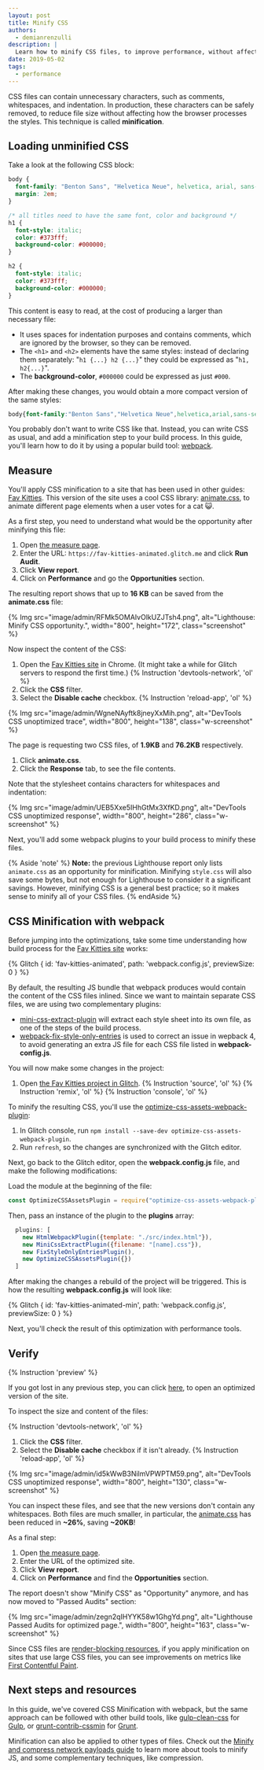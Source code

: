 ```yaml
---
layout: post
title: Minify CSS
authors:
  - demianrenzulli
description: |
  Learn how to minify CSS files, to improve performance, without affecting how the browser process the styles.
date: 2019-05-02
tags:
  - performance
---
```


CSS files can contain unnecessary characters, such as comments, whitespaces, and indentation.
In production, these characters can be safely removed, to reduce file size without affecting how the browser processes the styles. This technique is called **minification**.

## Loading unminified CSS

Take a look at the following CSS block:

```css
body {
  font-family: "Benton Sans", "Helvetica Neue", helvetica, arial, sans-serif;
  margin: 2em;
}

/* all titles need to have the same font, color and background */
h1 {
  font-style: italic;
  color: #373fff;
  background-color: #000000;
}

h2 {
  font-style: italic;
  color: #373fff;
  background-color: #000000;
}
```

This content is easy to read, at the cost of producing a larger than necessary file:

- It uses spaces for indentation purposes and contains comments, which are ignored by the browser, so they can be removed.
- The `<h1>` and `<h2>` elements have the same styles: instead of declaring them separately: "`h1 {...} h2 {...}`" they could be expressed as "`h1, h2{...}`".
- The **background-color**, `#000000` could be expressed as just `#000`.

After making these changes, you would obtain a more compact version of the same styles:

```css
body{font-family:"Benton Sans","Helvetica Neue",helvetica,arial,sans-serif;margin:2em}h1,h2{font-style:italic;color:#373fff;background-color:#000}
```

You probably don't want to write CSS like that. Instead, you can write CSS as usual, and add a minification step to your build process. In this guide, you'll learn how to do it by using a popular build tool: [webpack](https://webpack.js.org/).

## Measure

You'll apply CSS minification to a site that has been used in other guides: [Fav Kitties](https://fav-kitties-animated.glitch.me/). This version of the site uses a cool CSS library: [animate.css](https://github.com/daneden/animate.css), to animate different page elements when a user votes for a cat 😺.

As a first step, you need to understand what would be the opportunity after minifying this file:

1. Open [the measure page](/measure).
1. Enter the URL: `https://fav-kitties-animated.glitch.me` and click **Run Audit**.
1. Click **View report**.
1. Click on **Performance** and go the **Opportunities** section.

The resulting report shows that up to **16&nbsp;KB** can be saved from the **animate.css** file:

{% Img src="image/admin/RFMk5OMAIvOlkUZJTsh4.png", alt="Lighthouse: Minify CSS opportunity.", width="800", height="172", class="screenshot" %}

Now inspect the content of the CSS:

1. Open the [Fav Kitties site](https://fav-kitties-animated.glitch.me/) in Chrome. (It might take a while for Glitch servers to respond the first time.)
{% Instruction 'devtools-network', 'ol' %}
1. Click the **CSS** filter.
1. Select the **Disable cache** checkbox.
{% Instruction 'reload-app', 'ol' %}

{% Img src="image/admin/WgneNAyftk8jneyXxMih.png", alt="DevTools CSS unoptimized trace", width="800", height="138", class="w-screenshot" %}

The page is requesting two CSS files, of **1.9KB** and **76.2KB** respectively.

1. Click **animate.css**.
1. Click the **Response** tab, to see the file contents.

Note that the stylesheet contains characters for whitespaces and indentation:

{% Img src="image/admin/UEB5Xxe5IHhGtMx3XfKD.png", alt="DevTools CSS unoptimized response", width="800", height="286", class="w-screenshot" %}

Next, you'll add some webpack plugins to your build process to minify these files.

{% Aside 'note' %}
**Note:** the previous Lighthouse report only lists `animate.css` as an opportunity for minification. Minifying `style.css` will also save some bytes, but not enough for Lighthouse to consider it a significant savings. However, minifying CSS is a general best practice; so it makes sense to minify all of your CSS files.
{% endAside %}

## CSS Minification with webpack

Before jumping into the optimizations, take some time understanding how build process for the [Fav Kitties site](https://glitch.com/edit/#!/fav-kitties-animated?path=webpack.config.js:1:0]) works:

{% Glitch {
  id: 'fav-kitties-animated',
  path: 'webpack.config.js',
  previewSize: 0
} %}

By default, the resulting JS bundle that webpack produces would contain the content of the CSS files inlined. Since we want to maintain separate CSS files, we are using two complementary plugins:

- [mini-css-extract-plugin](https://github.com/webpack-contrib/mini-css-extract-plugin) will extract each style sheet into its own file, as one of the steps of the build process.
- [webpack-fix-style-only-entries](https://github.com/fqborges/webpack-fix-style-only-entries) is used to correct an issue in wepback 4, to avoid generating an extra JS file for each CSS file listed in **webpack-config.js**.

You will now make some changes in the project:

1. Open [the Fav Kitties project in Glitch](https://glitch.com/~fav-kitties-animated).
{% Instruction 'source', 'ol' %}
{% Instruction 'remix', 'ol' %}
{% Instruction 'console', 'ol' %}

To minify the resulting CSS, you'll use the [optimize-css-assets-webpack-plugin](https://github.com/NMFR/optimize-css-assets-webpack-plugin):

1. In Glitch console, run `npm install --save-dev optimize-css-assets-webpack-plugin`.
1. Run `refresh`, so the changes are synchronized with the Glitch editor.

Next, go back to the Glitch editor, open the **webpack.config.js** file, and make the following modifications:

Load the module at the beginning of the file:
```js
const OptimizeCSSAssetsPlugin = require("optimize-css-assets-webpack-plugin");
```

Then, pass an instance of the plugin to the **plugins** array:
```js
  plugins: [
    new HtmlWebpackPlugin({template: "./src/index.html"}),
    new MiniCssExtractPlugin({filename: "[name].css"}),
    new FixStyleOnlyEntriesPlugin(),
    new OptimizeCSSAssetsPlugin({})
  ]
```
After making the changes a rebuild of the project will be triggered.
This is how the resulting **webpack.config.js** will look like:

{% Glitch {
  id: 'fav-kitties-animated-min',
  path: 'webpack.config.js',
  previewSize: 0
} %}

Next, you'll check the result of this optimization with performance tools.

## Verify

{% Instruction 'preview' %}

If you got lost in any previous step, you can click
[here](https://fav-kitties-animated-min.glitch.me/), to open an optimized
version of the site.

To inspect the size and content of the files:

{% Instruction 'devtools-network', 'ol' %}
1. Click the **CSS** filter.
1. Select the **Disable cache** checkbox if it isn't already.
{% Instruction 'reload-app', 'ol' %}

{% Img src="image/admin/id5kWwB3NilmVPWPTM59.png", alt="DevTools CSS unoptimized response", width="800", height="130", class="w-screenshot" %}

You can inspect these files, and see that the new versions don't contain any whitespaces. Both files are much smaller, in particular, the [animate.css](http://fav-kitties-animated-min.glitch.me/animate.css) has been reduced in **~26%**, saving **~20KB**!

As a final step:

1. Open [the measure page](/measure).
1. Enter the URL of the optimized site.
1. Click **View report**.
1. Click on **Performance** and find the **Opportunities** section.

The report doesn't show "Minify CSS" as "Opportunity" anymore, and has now moved to "Passed Audits" section:

{% Img src="image/admin/zegn2qIHYYK58w1GhgYd.png", alt="Lighthouse Passed Audits for optimized page.", width="800", height="163", class="w-screenshot" %}

Since CSS files are [render-blocking resources](https://developers.google.com/web/tools/lighthouse/audits/blocking-resources), if you apply minification on sites that use large CSS files, you can see improvements on metrics like [First Contentful Paint](/first-contentful-paint).

## Next steps and resources

In this guide, we've covered CSS Minification with webpack, but the same approach can be followed with other build tools, like [gulp-clean-css](https://www.npmjs.com/package/gulp-clean-css) for [Gulp](https://gulpjs.com/), or
[grunt-contrib-cssmin](https://www.npmjs.com/package/grunt-contrib-cssmin) for [Grunt](https://gruntjs.com/).

Minification can also be applied to other types of files. Check out the [Minify and compress network payloads guide](/fast/reduce-network-payloads-using-text-compression) to learn more about tools to minify JS, and some complementary techniques, like compression.
